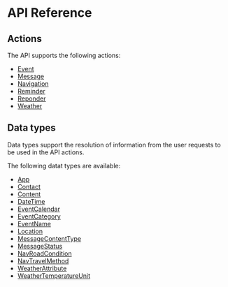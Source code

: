 # API Reference

## Actions

The API supports the following actions:

- [Event]
- [Message]
- [Navigation]
- [Reminder]
- [Reponder]
- [Weather]

[Event]: actions/event
[Message]: actions/message
[Navigation]: actions/navigation
[Reminder]: actions/reminder
[Reponder]: actions/responder
[Weather]: actions/weather


## Data types

Data types support the resolution of information from the user requests to be used in the API actions.

The following datat types are available:

- [App]
- [Contact]
- [Content]
- [DateTime]
- [EventCalendar]
- [EventCategory]
- [EventName]
- [Location]
- [MessageContentType]
- [MessageStatus]
- [NavRoadCondition]
- [NavTravelMethod]
- [WeatherAttribute]
- [WeatherTemperatureUnit]

[App]: types/app
[Contact]: types/contact
[Content]: types/content
[DateTime]: types/date_time
[EventCalendar]: types/event_calendar
[EventCategory]: types/event_category
[EventName]: types/event_name
[Location]: types/location
[MessageContentType]: types/message_content_type
[MessageStatus]: types/message_status
[NavRoadCondition]: types/nav_road_condition
[NavTravelMethod]: types/nav_travel_method
[WeatherAttribute]: types/weather_attribute
[WeatherTemperatureUnit]: types/weather_temperature_unit
